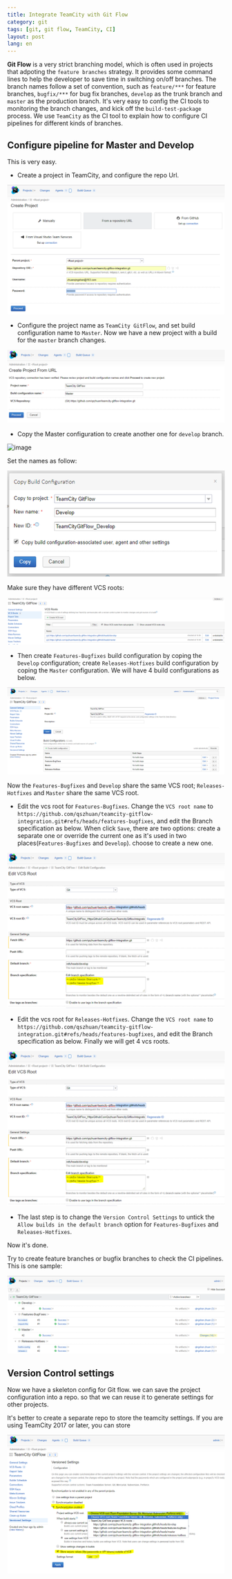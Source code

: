 ```yaml
---
title: Integrate TeamCity with Git Flow  
category: git  
tags: [git, git flow, TeamCity, CI]  
layout: post  
lang: en
---
```


**Git Flow** is  a very strict branching model, which is often used in projects that adpoting the `feature branches` strategy. 
It provides some command lines to help the developer to save time in switching on/off branches. The branch names follow a set of convention, such as `feature/***` for feature branches, `bugfix/***` for bug fix branches, `develop` as the trunk branch and `master` as the production branch.  It's very easy to config the CI tools to monitoring the branch changes, and kick off the `build-test-package` process. We use `TeamCity` as the CI tool to explain how to configure CI pipelines for different kinds of branches.


## Configure pipeline for  Master and Develop

This is very easy. 

* Create a project in TeamCity, and configure the repo Url.

![image](/assets/images/tc-create-project.PNG)

* Configure the project name as `TeamCity GitFlow`,  and set build configuration name to `Master`. Now we have a new project with a build for the `master` branch changes.

![image](/assets/images/tc-name-project.PNG)

* Copy the Master configuration to create another one for `develop` branch.

![image](/assets/images/tc-create-build.PNG)

Set the names as follow:

![image](/assets/images/tc-copy-project.PNG)

Make sure they have different VCS roots:

![image](/assets/images/tc-vcs-root.PNG)

* Then create `Features-Bugfixes` build configuration by coping the `Develop` configuration; create `Releases-Hotfixes` build configuration by coping the `Master` configuration. We will have 4 build configurations as below. 

![image](/assets/images/tc-all-configurations.PNG)

Now the `Features-Bugfixes` and `Develop` share the same VCS root; `Releases-Hotfixes` and `Master` share the same VCS root. 

* Edit the vcs root for  `Features-Bugfixes`. Change the `VCS root name` to `https://github.com/qszhuan/teamcity-gitflow-integration.git#refs/heads/features-bugfixes`, and edit the Branch specification as below. When click `Save`, there are two options: create a separate one or override the current one as it's used in two places(`Features-Bugfixes` and `Develop`). choose to create a new one.

![image](/assets/images/tc-vcs-root-feature.PNG)


* Edit the vcs root for  `Releases-Hotfixes`. Change the `VCS root name` to `https://github.com/qszhuan/teamcity-gitflow-integration.git#refs/heads/features-bugfixes`, and edit the Branch specification as below. Finally we will get 4 vcs roots.

![image](/assets/images/tc-vcs-root-feature.PNG)

* The last step is to change the `Version Control Settings` to untick the `Allow builds in the default branch` option for `Features-Bugfixes` and `Releases-Hotfixes`.

Now it's done.

Try to create feature branches or bugfix branches to check the CI pipelines. This is one sample:

![image](/assets/images/tc-gitflow-pipelines.PNG)


## Version Control settings

Now we have a skeleton config for Git flow. we can save the project configuration into a repo. so that we can reuse it to generate settings for other projects.

It's better to create a separate repo to store the teamcity settings. If you are using TeamCity 2017 or later, you can store 

![image](/assets/images/tc-version-control.PNG)



